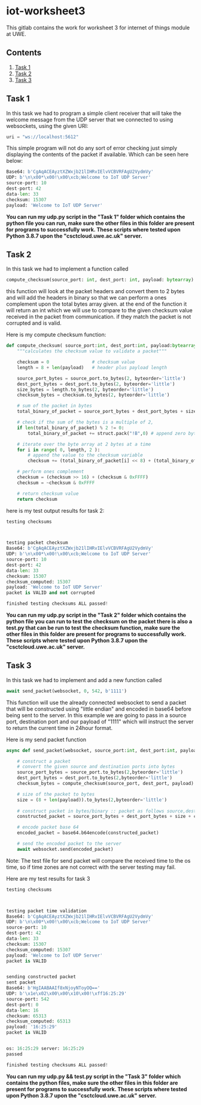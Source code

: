 # iot-worksheet3

This gitlab contains the work for worksheet 3 for internet of things module at UWE.

## Contents
1. [Task 1](#Task-1)
2. [Task 2](#Task-2)
3. [Task 3](#Task-3)

## Task 1
In this task we had to program a simple client receiver that will take the welcome message from the UDP server that we connected to using websockets, using the given URI:
```python
uri = "ws://localhost:5612"
```
This simple program will not do any sort of error checking just simply displaying the contents of the packet if available. Which can be seen here below:
```python
Base64: b'CgAqACEAyztXZWxjb21lIHRvIElvVCBVRFAgU2VydmVy'
UDP: b'\n\x00*\x00!\x00\xcb;Welcome to IoT UDP Server'
source-port: 10
dest-port: 42
data-len: 33
checksum: 15307
payload: 'Welcome to IoT UDP Server'
```

**You can run my udp.py script in the "Task 1" folder which contains the python file you can run, make sure the other files in this folder are present for programs to successfully work. These scripts where tested upon Python 3.8.7 upon the "csctcloud.uwe.ac.uk" server.**


## Task 2
In this task we had to implement a function called 
```python
compute_checksum(source_port: int, dest_port: int, payload: bytearray) -> int
```
this function will look at the packet headers and convert them to 2 bytes and will add the headers in binary so that we can perform a ones complement upon the total bytes array given. at the end of the function it will return an int which we will use to compare to the given checksum value received in the packet from communication. if they match the packet is not corrupted and is valid.

Here is my compute checksum function:
```python
def compute_checksum( source_port:int, dest_port:int, payload:bytearray ):
    """calculates the checksum value to validate a packet"""

    checksum = 0                # checksum value
    length = 8 + len(payload)   # header plus payload length

    source_port_bytes = source_port.to_bytes(2, byteorder='little')     # convert the source port to 2 bytes
    dest_port_bytes = dest_port.to_bytes(2, byteorder='little')         # convert the destination port to 2 bytes
    size_bytes = length.to_bytes(2, byteorder='little')                 # convert the length of the packet to 2 bytes
    checksum_bytes = checksum.to_bytes(2, byteorder='little')           # convert checksum to 2 bytes

    # sum of the packet in bytes
    total_binary_of_packet = source_port_bytes + dest_port_bytes + size_bytes + checksum_bytes + payload

    # check if the sum of the bytes is a multiple of 2,
    if len(total_binary_of_packet) % 2 != 0:
        total_binary_of_packet += struct.pack("!B",0) # append zero byte

    # iterate over the byte array at 2 bytes at a time
    for i in range( 0, length, 2 ):
        # append the value to the checksum variable
        checksum += (total_binary_of_packet[i] << 8) + (total_binary_of_packet[i + 1])

    # perform ones complement
    checksum = (checksum >> 16) + (checksum & 0xFFFF)
    checksum = ~checksum & 0xFFFF

    # return checksum value
    return checksum
```
here is my test output results for task 2:
```python
testing checksums



testing packet checksum
Base64: b'CgAqACEAyztXZWxjb21lIHRvIElvVCBVRFAgU2VydmVy'
UDP: b'\n\x00*\x00!\x00\xcb;Welcome to IoT UDP Server'
source-port: 10
dest-port: 42
data-len: 33
checksum: 15307
checksum_computed: 15307
payload: 'Welcome to IoT UDP Server'
packet is VALID and not corrupted

finished testing checksums ALL passed!
```

**You can run my udp.py script in the "Task 2" folder which contains the python file you can run to test the checksum on the packet there is also a test.py that can be run to test the checksum function, make sure the other files in this folder are present for programs to successfully work. These scripts where tested upon Python 3.8.7 upon the "csctcloud.uwe.ac.uk" server.**

## Task 3
In this task we had to implement and add a new function called
```python
await send_packet(websocket, 0, 542, b'1111')
```
This function will use the already connected websocket to send a packet that will be constructed using "little endian" and encoded in base64 before being sent to the server. In this example we are going to pass in a source port, destination port and our payload of "1111" which will instruct the server to return the current time in 24hour format.

Here is my send packet function
```python
async def send_packet(websocket, source_port:int, dest_port:int, payload:bytearray):

    # construct a packet
    # convert the given source and destination ports into bytes
    source_port_bytes = source_port.to_bytes(2,byteorder='little')
    dest_port_bytes = dest_port.to_bytes(2,byteorder='little')
    checksum_bytes = compute_checksum(source_port, dest_port, payload).to_bytes(2,byteorder='little')

    # size of the packet to bytes
    size = (8 + len(payload)).to_bytes(2,byteorder='little')
    
    # construct packet in bytes/binary :: packet as follows source,dest,size,checksum,payload
    constructed_packet = source_port_bytes + dest_port_bytes + size + checksum_bytes + payload

    # encode packet base 64
    encoded_packet = base64.b64encode(constructed_packet)

    # send the encoded packet to the server
    await websocket.send(encoded_packet)
```
Note: The test file for send packet will compare the received time to the os time, so if time zones are not correct with the server testing may fail. 

Here are my test results for task 3
```python
testing checksums



testing packet time validation
Base64: b'CgAqACEAyztXZWxjb21lIHRvIElvVCBVRFAgU2VydmVy'
UDP: b'\n\x00*\x00!\x00\xcb;Welcome to IoT UDP Server'
source-port: 10
dest-port: 42
data-len: 33
checksum: 15307
checksum_computed: 15307
payload: 'Welcome to IoT UDP Server'
packet is VALID


sending constructed packet
sent packet
Base64: b'HgIAABAAIf8xNjoyNToyOQ=='
UDP: b'\x1e\x02\x00\x00\x10\x00!\xff16:25:29'
source-port: 542
dest-port: 0
data-len: 16
checksum: 65313
checksum_computed: 65313
payload: '16:25:29'
packet is VALID


os: 16:25:29 server: 16:25:29
passed

finished testing checksums ALL passed!
```

**You can run my udp.py && test.py script in the "Task 3" folder which contains the python files, make sure the other files in this folder are present for programs to successfully work. These scripts where tested upon Python 3.8.7 upon the "csctcloud.uwe.ac.uk" server.**